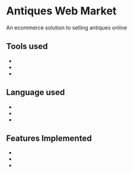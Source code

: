 
# Antiques Web Market
An ecommerce solution to selling antiques online

## Tools used
<ul>
  <li>
    <li>
      <li>
</ul>

## Language used
<ul>
  <li>
    <li>
      <li>
</ul>

## Features Implemented
<ul>
  <li>
    <li>
      <li>
</ul>
